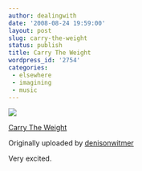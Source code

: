 ```yaml
---
author: dealingwith
date: '2008-08-24 19:59:00'
layout: post
slug: carry-the-weight
status: publish
title: Carry The Weight
wordpress_id: '2754'
categories:
 - elsewhere
 - imagining
 - music
---
```


[![][1]][2]

[Carry The Weight][3]

Originally uploaded by [denisonwitmer][4]

Very excited.

   [1]: http://farm4.static.flickr.com/3073/2790858077_972d7690cd_m.jpg

   [2]: http://www.flickr.com/photos/denisonwitmer/2790858077/ (photo sharing)

   [3]: http://www.flickr.com/photos/denisonwitmer/2790858077/

   [4]: http://www.flickr.com/people/denisonwitmer/

